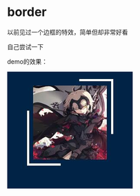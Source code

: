 # border

以前见过一个边框的特效，简单但却非常好看

自己尝试一下


demo的效果：

![img](https://github.com/zhangsens/border/blob/master/demo.jpg?raw=true)